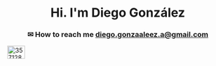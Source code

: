 <h1 align="center">Hi. I'm Diego González</h1>
<h3 align="center"> ✉ How to reach me <a href="mailto:diego.gonzaaleez.a@gmail.com">diego.gonzaaleez.a@gmail.com</a> </h3>
<p align="left">
<a href="https://stackoverflow.com/users/357128/diego-gonzalez" target="blank"><img align="center" src="https://raw.githubusercontent.com/rahuldkjain/github-profile-readme-generator/master/src/images/icons/Social/stack-overflow.svg" alt="357128" height="30" width="40" /></a>
</p>
